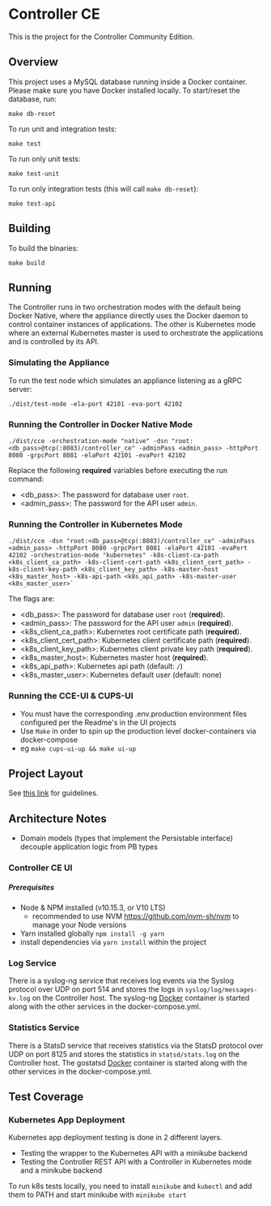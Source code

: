 # Controller CE

This is the project for the Controller Community Edition.

## Overview

This project uses a MySQL database running inside a Docker container. Please
make sure you have Docker installed locally. To start/reset the database, run:

`make db-reset`

To run unit and integration tests:

`make test`

To run only unit tests:

`make test-unit`

To run only integration tests (this will call `make db-reset`):

`make test-api`

## Building 

To build the binaries:

`make build`

## Running

The Controller runs in two orchestration modes with the default being Docker
Native, where the appliance directly uses the Docker daemon to control
container instances of applications. The other is Kubernetes mode where an
external Kubernetes master is used to orchestrate the applications and is
controlled by its API.

### Simulating the Appliance

To run the test node which simulates an appliance listening as a gRPC server:

```
./dist/test-node -ela-port 42101 -eva-port 42102
```

### Running the Controller in Docker Native Mode

```
./dist/cce -orchestration-mode "native" -dsn "root:<db_pass>@tcp(:8083)/controller_ce" -adminPass <admin_pass> -httpPort 8080 -grpcPort 8081 -elaPort 42101 -evaPort 42102
```

Replace the following **required** variables before executing the run command:

- <db_pass>: The password for database user `root`.
- <admin_pass>: The password for the API user `admin`.

### Running the Controller in Kubernetes Mode

```
./dist/cce -dsn "root:<db_pass>@tcp(:8083)/controller_ce" -adminPass <admin_pass> -httpPort 8080 -grpcPort 8081 -elaPort 42101 -evaPort 42102 -orchestration-mode "kubernetes" -k8s-client-ca-path <k8s_client_ca_path> -k8s-client-cert-path <k8s_client_cert_path> -k8s-client-key-path <k8s_client_key_path> -k8s-master-host <k8s_master_host> -k8s-api-path <k8s_api_path> -k8s-master-user <k8s_master_user>`
```

The flags are:

- <db_pass>: The password for database user `root` (**required**).
- <admin_pass>: The password for the API user `admin` (**required**).
- <k8s_client_ca_path>: Kubernetes root certificate path (**required**).
- <k8s_client_cert_path>: Kubernetes client certificate path (**required**).
- <k8s_client_key_path>: Kubernetes client private key path (**required**).
- <k8s_master_host>: Kubernetes master host (**required**).
- <k8s_api_path>: Kubernetes api path (default: `/`)
- <k8s_master_user>: Kubernetes default user (default: none)

### Running the CCE-UI & CUPS-UI
- You must have the corresponding .env.production environment files configured per the Readme's in the UI projects
- Use `Make` in order to spin up the production level docker-containers via docker-compose
- eg `make cups-ui-up && make ui-up`

## Project Layout

See [this link](https://medium.com/@benbjohnson/standard-package-layout-7cdbc8391fc1)
for guidelines.

## Architecture Notes

- Domain models (types that implement the Persistable interface) decouple application logic from PB types

### Controller CE UI

##### Prerequisites

- Node & NPM installed (v10.15.3, or V10 LTS)
  - recommended to use NVM https://github.com/nvm-sh/nvm to manage your Node versions
- Yarn installed globally `npm install -g yarn`
- install dependencies via `yarn install` within the project

### Log Service

There is a syslog-ng service that receives log events via the Syslog protocol
over UDP on port 514 and stores the logs in `syslog/log/messages-kv.log` on
the Controller host. The syslog-ng
[Docker](https://github.com/balabit/syslog-ng-docker) container is started along
with the other services in the docker-compose.yml.

### Statistics Service

There is a StatsD service that receives statistics via the StatsD protocol over
UDP on port 8125 and stores the statistics in `statsd/stats.log` on the
Controller host. The gostatsd [Docker](https://github.com/atlassian/gostatsd)
container is started along with the other services in the docker-compose.yml.

## Test Coverage

### Kubernetes App Deployment

Kubernetes app deployment testing is done in 2 different layers.

- Testing the wrapper to the Kubernetes API with a minikube backend
- Testing the Controller REST API with a Controller in Kubernetes mode and a
  minikube backend

To run k8s tests locally, you need to install `minikube` and `kubectl` and add
them to PATH and start minikube with `minikube start`

